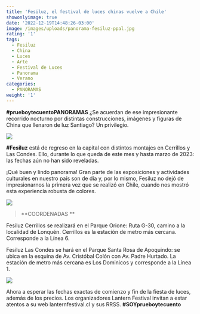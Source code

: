 ```yaml
---
title: 'Fesiluz, el festival de luces chinas vuelve a Chile'
showonlyimage: true
date: '2022-12-19T14:48:26-03:00'
image: /images/uploads/panorama-fesiluz-ppal.jpg
rating: '1'
tags:
  - Fesiluz
  - China
  - Luces
  - Arte
  - Festival de Luces
  - Panorama
  - Verano
categories:
  - PANORAMAS
weight: '1'
---
```

**\#prueboytecuentoPANORAMAS** ¿Se acuerdan de ese impresionante recorrido nocturno por distintas construcciones, imágenes y figuras de China que llenaron de luz Santiago? Un privilegio.

<!--more-->

![](/images/uploads/panorama-fesiluz-ppal.jpg)

**\#Fesiluz** está de regreso en la capital con distintos montajes en Cerrillos y Las Condes. Ello, durante lo que queda de este mes y hasta marzo de 2023: las fechas aún no han sido reveladas.



¡Qué buen y lindo panorama! Gran parte de las exposiciones y actividades culturales en nuestro país son de día y, por lo mismo, Fesiluz no dejó de impresionarnos la primera vez que se realizó en Chile, cuando nos mostró esta experiencia robusta de colores.

![](/images/uploads/panoramas-fesiluz4.jpg)



> **COORDENADAS**



Fesiluz Cerrillos se realizará en el Parque Orione: Ruta G-30, camino a la localidad de Lonquén. Cerrillos es la estación de metro más cercana. Corresponde a la Línea 6.

Fesiluz Las Condes se hará en el Parque Santa Rosa de Apoquindo: se ubica en la esquina de Av. Cristóbal Colón con Av. Padre Hurtado. La estación de metro más cercana es Los Dominicos y corresponde  a la Línea 1.



![](/images/uploads/panoramas-fesiluz2.jpg)

Ahora a esperar las fechas exactas de comienzo y fin de la fiesta de luces, además de los precios. Los organizadores Lantern Festival invitan a estar atentos a su web lanternfestival.cl y sus RRSS. **\#SOYprueboytecuento**
